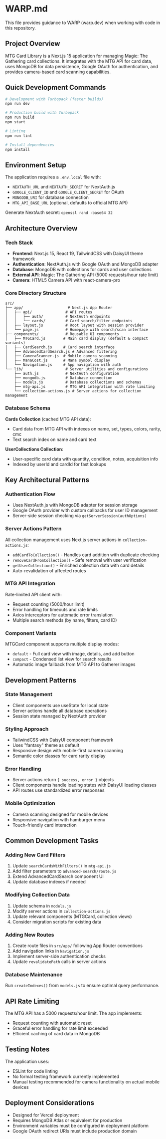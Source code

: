 # WARP.md

This file provides guidance to WARP (warp.dev) when working with code in this repository.

## Project Overview

MTG Card Library is a Next.js 15 application for managing Magic: The Gathering card collections. It integrates with the MTG API for card data, uses MongoDB for data persistence, Google OAuth for authentication, and provides camera-based card scanning capabilities.

## Quick Development Commands

```bash
# Development with Turbopack (faster builds)
npm run dev

# Production build with Turbopack
npm run build
npm start

# Linting
npm run lint

# Install dependencies
npm install
```

## Environment Setup

The application requires a `.env.local` file with:
- `NEXTAUTH_URL` and `NEXTAUTH_SECRET` for NextAuth.js
- `GOOGLE_CLIENT_ID` and `GOOGLE_CLIENT_SECRET` for OAuth
- `MONGODB_URI` for database connection
- `MTG_API_BASE_URL` (optional, defaults to official MTG API)

Generate NextAuth secret: `openssl rand -base64 32`

## Architecture Overview

### Tech Stack
- **Frontend**: Next.js 15, React 19, TailwindCSS with DaisyUI theme framework
- **Authentication**: NextAuth.js with Google OAuth and MongoDB adapter
- **Database**: MongoDB with collections for cards and user collections
- **External API**: Magic: The Gathering API (5000 requests/hour rate limit)
- **Camera**: HTML5 Camera API with react-camera-pro

### Core Directory Structure

```
src/
├── app/                    # Next.js App Router
│   ├── api/               # API routes
│   │   ├── auth/          # NextAuth endpoints
│   │   └── cards/         # Card search/filter endpoints
│   ├── layout.js          # Root layout with session provider
│   └── page.js            # Homepage with search/scan interface
├── components/            # Reusable UI components
│   ├── MTGCard.js        # Main card display (default & compact variants)
│   ├── CardSearch.js     # Card search interface
│   ├── AdvancedCardSearch.js # Advanced filtering
│   ├── CameraScanner.js  # Mobile camera scanning
│   ├── ManaCost.js       # Mana symbol display
│   └── Navigation.js     # App navigation with auth
└── lib/                   # Server utilities and configurations
    ├── auth.js            # NextAuth configuration
    ├── mongodb.js         # Database connection
    ├── models.js          # Database collections and schemas
    ├── mtg-api.js         # MTG API integration with rate limiting
    └── collection-actions.js # Server actions for collection management
```

### Database Schema

**Cards Collection** (cached MTG API data):
- Card data from MTG API with indexes on name, set, types, colors, rarity, cmc
- Text search index on name and card text

**UserCollections Collection**:
- User-specific card data with quantity, condition, notes, acquisition info
- Indexed by userId and cardId for fast lookups

## Key Architectural Patterns

### Authentication Flow
- Uses NextAuth.js with MongoDB adapter for session storage
- Google OAuth provider with custom callbacks for user ID management
- Server-side session checking via `getServerSession(authOptions)`

### Server Actions Pattern
All collection management uses Next.js server actions in `collection-actions.js`:
- `addCardToCollection()` - Handles card addition with duplicate checking
- `removeCardFromCollection()` - Safe removal with user verification
- `getUserCollection()` - Enriched collection data with card details
- Auto-revalidation of affected routes

### MTG API Integration
Rate-limited API client with:
- Request counting (5000/hour limit)
- Error handling for timeouts and rate limits
- Axios interceptors for automatic error translation
- Multiple search methods (by name, filters, card ID)

### Component Variants
MTGCard component supports multiple display modes:
- `default` - Full card view with image, details, and add button
- `compact` - Condensed list view for search results
- Automatic image fallback from MTG API to Gatherer images

## Development Patterns

### State Management
- Client components use useState for local state
- Server actions handle all database operations
- Session state managed by NextAuth provider

### Styling Approach
- TailwindCSS with DaisyUI component framework
- Uses "fantasy" theme as default
- Responsive design with mobile-first camera scanning
- Semantic color classes for card rarity display

### Error Handling
- Server actions return `{ success, error }` objects
- Client components handle loading states with DaisyUI loading classes
- API routes use standardized error responses

### Mobile Optimization
- Camera scanning designed for mobile devices
- Responsive navigation with hamburger menu
- Touch-friendly card interaction

## Common Development Tasks

### Adding New Card Filters
1. Update `searchCardsWithFilters()` in `mtg-api.js`
2. Add filter parameters to `advanced-search/route.js`
3. Extend AdvancedCardSearch component UI
4. Update database indexes if needed

### Modifying Collection Data
1. Update schema in `models.js`
2. Modify server actions in `collection-actions.js`
3. Update relevant components (MTGCard, collection views)
4. Consider migration scripts for existing data

### Adding New Routes
1. Create route files in `src/app/` following App Router conventions
2. Add navigation links in `Navigation.js`
3. Implement server-side authentication checks
4. Update `revalidatePath` calls in server actions

### Database Maintenance
Run `createIndexes()` from `models.js` to ensure optimal query performance.

## API Rate Limiting

The MTG API has a 5000 requests/hour limit. The app implements:
- Request counting with automatic reset
- Graceful error handling for rate limit exceeded
- Efficient caching of card data in MongoDB

## Testing Notes

The application uses:
- ESLint for code linting
- No formal testing framework currently implemented
- Manual testing recommended for camera functionality on actual mobile devices

## Deployment Considerations

- Designed for Vercel deployment
- Requires MongoDB Atlas or equivalent for production
- Environment variables must be configured in deployment platform
- Google OAuth redirect URIs must include production domain
